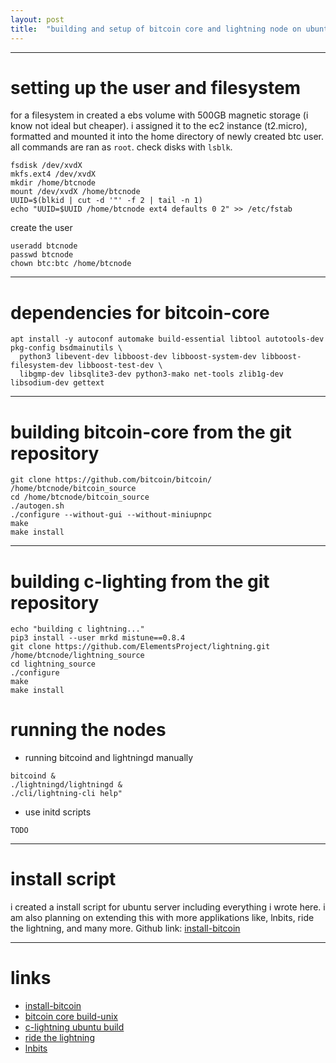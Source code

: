 ```yaml
---
layout: post
title:  "building and setup of bitcoin core and lightning node on ubuntu server in aws ec2"
---
```


---

setting up the user and filesystem
==================================
for a filesystem in created a ebs volume with 500GB magnetic storage (i know not ideal but cheaper). i assigned it to the
ec2 instance (t2.micro), formatted and mounted it into the home directory of newly created btc user. all commands are ran as `root`.
check disks with `lsblk`.
```
fsdisk /dev/xvdX
mkfs.ext4 /dev/xvdX
mkdir /home/btcnode
mount /dev/xvdX /home/btcnode
UUID=$(blkid | cut -d '"' -f 2 | tail -n 1)
echo "UUID=$UUID /home/btcnode ext4 defaults 0 2" >> /etc/fstab
```
create the user
```
useradd btcnode
passwd btcnode
chown btc:btc /home/btcnode
```

---

dependencies for bitcoin-core
=============================================
```
apt install -y autoconf automake build-essential libtool autotools-dev pkg-config bsdmainutils \
  python3 libevent-dev libboost-dev libboost-system-dev libboost-filesystem-dev libboost-test-dev \
  libgmp-dev libsqlite3-dev python3-mako net-tools zlib1g-dev libsodium-dev gettext
```

---

building bitcoin-core from the git repository
=============================================
```
git clone https://github.com/bitcoin/bitcoin/ /home/btcnode/bitcoin_source
cd /home/btcnode/bitcoin_source
./autogen.sh
./configure --without-gui --without-miniupnpc
make
make install
```

---

building c-lighting from the git repository
===========================================
```
echo "building c lightning..."
pip3 install --user mrkd mistune==0.8.4
git clone https://github.com/ElementsProject/lightning.git /home/btcnode/lightning_source
cd lightning_source
./configure
make
make install
```

running the nodes
=================
* running bitcoind and lightningd manually
```
bitcoind &
./lightningd/lightningd &
./cli/lightning-cli help"
```
* use initd scripts
```
TODO
```

---

install script
==============
i created a install script for ubuntu server including everything i wrote here.
i am also planning on extending this with more applikations like, lnbits, ride the lightning, and many more.
Github link: [install-bitcoin](https://github.com/dni/scripts/blob/main/server/install-bitcoin.sh)

---

links
=====

* [install-bitcoin](https://github.com/dni/scripts/blob/main/server/ubuntu/bitcoin-core.sh)
* [bitcoin core build-unix](https://github.com/bitcoin/bitcoin/blob/master/doc/build-unix.md)
* [c-lightning ubuntu build](https://github.com/ElementsProject/lightning/blob/master/doc/INSTALL.md#to-build-on-ubuntu)
* [ride the lightning](https://github.com/Ride-The-Lightning)
* [lnbits](https://github.com/lnbits)
